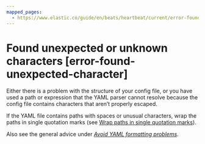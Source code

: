 ```yaml
---
mapped_pages:
  - https://www.elastic.co/guide/en/beats/heartbeat/current/error-found-unexpected-character.html
---
```


# Found unexpected or unknown characters [error-found-unexpected-character]

Either there is a problem with the structure of your config file, or you have used a path or expression that the YAML parser cannot resolve because the config file contains characters that aren’t properly escaped.

If the YAML file contains paths with spaces or unusual characters, wrap the paths in single quotation marks (see [Wrap paths in single quotation marks](/reference/heartbeat/yaml-tips.md#wrap-paths-in-quotes)).

Also see the general advice under [*Avoid YAML formatting problems*](/reference/heartbeat/yaml-tips.md).

